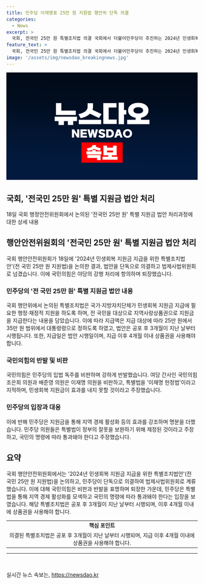 ```yaml
---
title: 민주당 이재명표 25만 원 지원법 행안위 단독 의결
categories:
  - News
excerpt: >
  국회, 전국민 25만 원 특별조치법 의결 국회에서 더불어민주당이 추진하는 2024년 민생회복 지원금 지급을 위한 특별조치법안(전 국민 25만 원 지원법)이 행안위에서 단독으로 의결되었다. 이에 국민의힘은 야당의 강행 처리에 반발하여 퇴장했고, 논란이 커지고 있다. 민주당은 법안을 통해 지역 경제 활성화 등의 효과를 강조하며 명분을 주장하고 있는 반면, 국민의힘은 이를 이재명 헌정법이라 비판하고 있다. 이에 법안이 파열할 경우 다음 달 1일 본회의를 열어 처리할 방침이다.
feature_text: >
  국회, 전국민 25만 원 특별조치법 의결 국회에서 더불어민주당이 추진하는 2024년 민생회복 지원금 지급을 위한 특별조치법안(전 국민 25만 원 지원법)이 행안위에서 단독으로 의결되었다. 이에 국민의힘은 야당의 강행 처리에 반발하여 퇴장했고, 논란이 커지고 있다. 민주당은 법안을 통해 지역 경제 활성화 등의 효과를 강조하며 명분을 주장하고 있는 반면, 국민의힘은 이를 이재명 헌정법이라 비판하고 있다. 이에 법안이 파열할 경우 다음 달 1일 본회의를 열어 처리할 방침이다.
image: '/assets/img/newsdao_breakingnews.jpg'
---
```


<p><img src="/assets/img/newsdao_breakingnews.jpg" alt="firstkoreanews 속보" /></p>

<h2>국회, '전국민 25만 원' 특별 지원금 법안 처리</h2>

<p data-ke-size="size16">18일 국회 행정안전위원회에서 논의된 '전국민 25만 원' 특별 지원금 법안 처리과정에 대한 상세 내용</p>

<h2 data-ke-size="size26">행안안전위원회의 '전국민 25만 원' 특별 지원금 법안 처리</h2>

<p>국회 행안안전위원회가 18일에 '2024년 민생회복 지원금 지급을 위한 특별조치법안'(전 국민 25만 원 지원법)을 논의한 결과, 법안을 단독으로 의결하고 법제사법위원회로 넘겼습니다. 이에 국민의힘은 야당의 강행 처리에 항의하며 퇴장했습니다.</p>

<h3>민주당의 '전 국민 25만 원' 특별 지원금 법안 내용</h3>

<p>국회 행안위에서 논의된 특별조치법은 국가·지방자치단체가 민생회복 지원금 지급에 필요한 행정·재정적 지원을 하도록 하며, 전 국민을 대상으로 지역사랑상품권으로 지원금을 지급한다는 내용을 담았습니다. 이에 따라 지급액은 지급 대상에 따라 25만 원에서 35만 원 범위에서 대통령령으로 정하도록 하였고, 법안은 공포 후 3개월이 지난 날부터 시행됩니다. 또한, 지급일은 법안 시행일이며, 지급 이후 4개월 이내 상품권을 사용해야 합니다.</p>

<h3>국민의힘의 반발 및 비판</h3>

<p>국민의힘은 민주당의 입법 독주를 비판하며 강하게 반발했습니다. 여당 간사인 국민의힘 조은희 의원과 배준영 의원은 이재명 의원을 비판하고, 특별법을 '이재명 헌정법'이라고 지적하며, 민생회복 지원금이 효과를 내지 못할 것이라고 주장했습니다.</p>

<h3>민주당의 입장과 대응</h3>

<p>이에 반해 민주당은 지원금을 통해 지역 경제 활성화 등의 효과를 강조하며 명분을 더했습니다. 민주당 의원들은 특별법이 정부의 잘못을 보완하기 위해 제정된 것이라고 주장하고, 국민의 명령에 따라 통과돼야 한다고 주장했습니다.</p>

<h2 data-ke-size="size26">요약</h2>

<p>국회 행안안전위원회에서는 '2024년 민생회복 지원금 지급을 위한 특별조치법안'(전 국민 25만 원 지원법)을 논의하고, 민주당이 단독으로 의결하여 법제사법위원회로 계류했습니다. 이에 대해 국민의힘은 비판과 반발을 표명하며 퇴장한 가운데, 민주당은 특별법을 통해 지역 경제 활성화를 모색하고 국민의 명령에 따라 통과돼야 한다는 입장을 보였습니다. 해당 특별조치법은 공포 후 3개월이 지난 날부터 시행되며, 이후 4개월 이내에 상품권을 사용해야 합니다.</p>

<table>
  <tr>
    <td style="text-align: center; height: 17px;"><b>핵심 포인트</b></td>
  </tr>
  <tr>
    <td style="text-align: center; height: 17px;">의결된 특별조치법은 공포 후 3개월이 지난 날부터 시행되며, 지급 이후 4개월 이내에 상품권을 사용해야 합니다.</td>
  </tr>
</table>

<hr>

<p data-ke-size="size16">&nbsp;</p>
실시간 뉴스 속보는, <a href="https://newsdao.kr" rel="dofollow">https://newsdao.kr</a>


